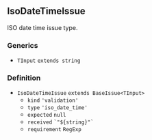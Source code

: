IsoDateTimeIssue
----------------

ISO date time issue type.

### Generics

*   `TInput` `extends string`

### Definition

*   `IsoDateTimeIssue` `extends BaseIssue<TInput>`
    *   `kind` `'validation'`
    *   `type` `'iso_date_time'`
    *   `expected` `null`
    *   `received` `` `"${string}"` ``
    *   `requirement` `RegExp`